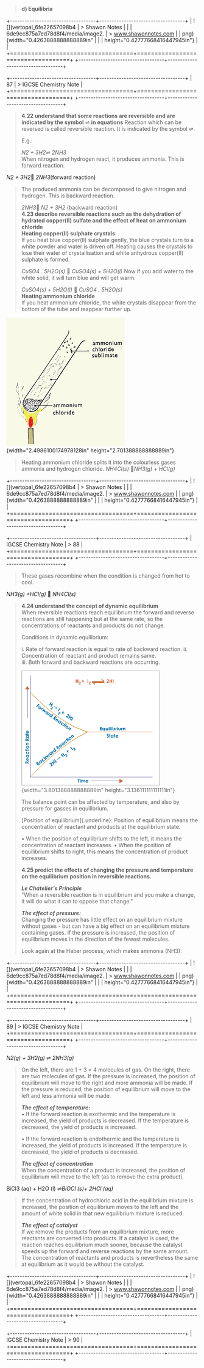 > **d) Equilibria**

+-----------------------------------+-----------------------------------+
| ![](vertopal_6fe22657098b4 | > Shawon Notes \| |
| 6de9cc875a7ed78d8f4/media/image2. | > www.shawonnotes.com |
| png){width="0.4263888888888889in" | |
| height="0.42777668416447945in"} | |
+===================================+===================================+
+-----------------------------------+-----------------------------------+

+-----------------------------------+-----------------------------------+
| 87 | > IGCSE Chemistry Note |
+===================================+===================================+
+-----------------------------------+-----------------------------------+

> **4.22 understand that some reactions are reversible and are indicated
> by the symbol** ⇌ **in equations** Reaction which can be reversed is
> called reversible reaction. It is indicated by the symbol ⇌.
>
> E.g.:
>
> *N2 + 3H2*⇌ _2NH3_\
> When nitrogen and hydrogen react, it produces ammonia. This is forward
> reaction.

*N2 + 3H2* _2NH3_(forward reaction)

> The produced ammonia can be decomposed to give nitrogen and hydrogen.
> This is backward reaction.
>
> *2NH3* _N2 + 3H2_ (backward reaction)\
> **4.23 describe reversible reactions such as the dehydration of
> hydrated copper(II) sulfate and the effect of heat on ammonium
> chloride**\
> **Heating copper(II) sulphate crystals**\
> If you heat blue copper(II) sulphate gently, the blue crystals turn to
> a white powder and water is driven off. Heating causes the crystals to
> lose their water of crystallisation and white anhydrous copper(II)
> sulphate is formed.
>
> _CuSO4 . 5H2O(s)_  _CuSO4(s) + 5H2O(l)_ Now if you add water to the
> white solid, it will turn blue and will get warm.
>
> _CuSO4(s) + 5H2O(l)_  _CuSO4 . 5H2O(s)_\
> **Heating ammonium chloride**\
> If you heat ammonium chloride, the white crystals disappear from the
> bottom of the tube and reappear further up.

![](../media/image103.png){width="2.4986100174978128in"
height="2.701388888888889in"}

> Heating ammonium chloride splits it into the colourless gases ammonia
> and hydrogen chloride. _NH4Cl(s)_ *NH3(g) + HCl(g)*

+-----------------------------------+-----------------------------------+
| ![](vertopal_6fe22657098b4 | > Shawon Notes \| |
| 6de9cc875a7ed78d8f4/media/image2. | > www.shawonnotes.com |
| png){width="0.4263888888888889in" | |
| height="0.42777668416447945in"} | |
+===================================+===================================+
+-----------------------------------+-----------------------------------+

+-----------------------------------+-----------------------------------+
| IGCSE Chemistry Note | > 88 |
+===================================+===================================+
+-----------------------------------+-----------------------------------+

> These gases recombine when the condition is changed from hot to cool.

_NH3(g) +HCl(g)_  _NH4Cl(s)_

> **4.24 understand the concept of dynamic equilibrium**\
> When reversible reactions reach equilibrium the forward and reverse
> reactions are still happening but at the same rate, so the
> concentrations of reactants and products do not change.
>
> Conditions in dynamic equilibrium:
>
> i\. Rate of forward reaction is equal to rate of backward reaction.
> ii. Concentration of reactant and product remains same.\
> iii. Both forward and backward reactions are occurring.
>
> ![](../media/image104.png){width="3.801388888888889in"
> height="3.136111111111111in"}
>
> The balance point can be affected by temperature, and also by pressure
> for gasses in equilibrium.
>
> [Position of equilibrium]{.underline}: Position of equilibrium means
> the concentration of reactant and products at the equilibrium state.
>
> • When the position of equilibrium shifts to the left, it means the
> concentration of reactant increases. • When the position of
> equilibrium shifts to right, this means the concentration of product
> increases.
>
> **4.25 predict the effects of changing the pressure and temperature on
> the equilibrium position in reversible reactions.**
>
> **_Le Chatelier's Principle_**\
> "When a reversible reaction is in equilibrium and you make a change,
> it will do what it can to oppose that change."
>
> **_The effect of pressure:_**\
> Changing the pressure has little effect on an equilibrium mixture
> without gases - but can have a big effect on an equilibrium mixture
> containing gases. If the pressure is increased, the position of
> equilibrium moves in the direction of the fewest molecules.
>
> Look again at the Haber process, which makes ammonia (NH3):

+-----------------------------------+-----------------------------------+
| ![](vertopal_6fe22657098b4 | > Shawon Notes \| |
| 6de9cc875a7ed78d8f4/media/image2. | > www.shawonnotes.com |
| png){width="0.4263888888888889in" | |
| height="0.42777668416447945in"} | |
+===================================+===================================+
+-----------------------------------+-----------------------------------+

+-----------------------------------+-----------------------------------+
| 89 | > IGCSE Chemistry Note |
+===================================+===================================+
+-----------------------------------+-----------------------------------+

_N2(g) + 3H2(g)_ ⇌ _2NH3(g)_

> On the left, there are 1 + 3 = 4 molecules of gas. On the right, there
> are two molecules of gas. If the pressure is increased, the position
> of equilibrium will move to the right and more ammonia will be made.
> If the pressure is reduced, the position of equilibrium will move to
> the left and less ammonia will be made.
>
> **_The effect of temperature:_**\
> • If the forward reaction is exothermic and the temperature is
> increased, the yield of products is decreased. If the temperature is
> decreased, the yield of products is increased.
>
> • If the forward reaction is endothermic and the temperature is
> increased, the yield of products is increased. If the temperature is
> decreased, the yield of products is decreased.
>
> **_The effect of concentration_**\
> When the concentration of a product is increased, the position of
> equilibrium will move to the left (as to remove the extra product).

BiCl3 (aq) + H2O (l) ⇌*BiOCl (s)+ 2HCl (aq)*

> If the concentration of hydrochloric acid in the equilibrium mixture
> is increased, the position of equilibrium moves to the left and the
> amount of white solid in that new equilibrium mixture is reduced.
>
> **_The effect of catalyst_**\
> If we remove the products from an equilibrium mixture, more reactants
> are converted into products. If a catalyst is used, the reaction
> reaches equilibrium much sooner, because the catalyst speeds up the
> forward and reverse reactions by the same amount. The concentration of
> reactants and products is nevertheless the same at equilibrium as it
> would be without the catalyst.

+-----------------------------------+-----------------------------------+
| ![](vertopal_6fe22657098b4 | > Shawon Notes \| |
| 6de9cc875a7ed78d8f4/media/image2. | > www.shawonnotes.com |
| png){width="0.4263888888888889in" | |
| height="0.42777668416447945in"} | |
+===================================+===================================+
+-----------------------------------+-----------------------------------+

+-----------------------------------+-----------------------------------+
| IGCSE Chemistry Note | > 90 |
+===================================+===================================+
+-----------------------------------+-----------------------------------+
